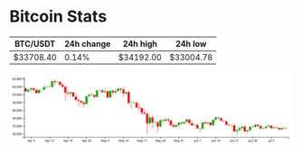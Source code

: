 # Bitcoin Stats

BTC/USDT|24h change|24h high|24h low|
|---|---|---|---|
|$33708.40|0.14%|$34192.00|$33004.78|

<img src="./chart.svg">
